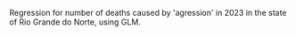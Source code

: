 Regression for number of deaths caused by 'agression' in 2023 in the state of Rio Grande do Norte, using GLM. 